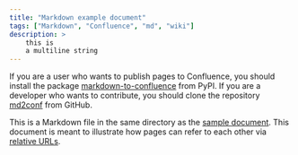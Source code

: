 ```yaml
---
title: "Markdown example document"
tags: ["Markdown", "Confluence", "md", "wiki"]
description: >
    this is
    a multiline string
---
```


<!-- confluence-page-id: 1998850 -->

If you are a user who wants to publish pages to Confluence, you should install the package [markdown-to-confluence](https://pypi.org/project/markdown-to-confluence/) from PyPI. If you are a developer who wants to contribute, you should clone the repository [md2conf](https://github.com/hunyadi/md2conf) from GitHub.

This is a Markdown file in the same directory as the [sample document](index.md). This document is meant to illustrate how pages can refer to each other via [relative URLs](index.md#Basic-features).

